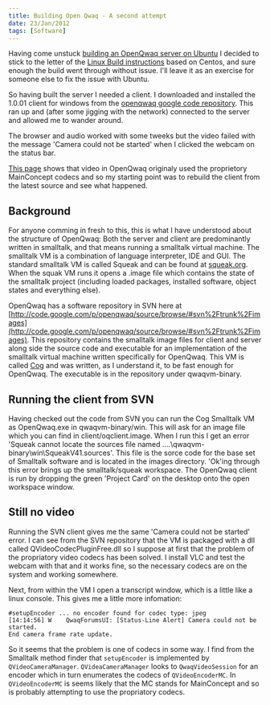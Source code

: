 ```yaml
--- 
title: Building Open Qwaq - A second attempt
date: 23/Jan/2012
tags: [Software]
---
```


Having come unstuck [building an OpenQwaq server on Ubuntu](/2011/11/building-open-qwaq.html) I decided to stick to the letter of the [Linux Build instructions](http://code.google.com/p/openqwaq/wiki/detailedLinuxInstructions) based on Centos, and sure enough the build went through without issue.  I'll leave it as an exercise for someone else to fix the issue with Ubuntu.  

So having built the server I needed a client.  I downloaded and installed the 1.0.01 client for windows from the [openqwaq google code repository](http://code.google.com/p/openqwaq/downloads/list). This ran up and (after some jigging with the network) connected to the server and allowed me to wander around.  

The browser and audio worked with some tweeks but the video failed with the message 'Camera could not be started' when I clicked the webcam on the status bar.

[This page](http://code.google.com/p/openqwaq/wiki/MainConceptCodec) shows that video in OpenQwaq originaly used the proprietory MainConcept codecs and so my starting point was to rebuild the client from the latest source and see what happened.  

Background
----------

For anyone comming in fresh to this, this is what I have understood about the structure of OpenQwaq:  Both the server and client are predominantly written in smalltalk, and that means running a smalltalk virtual machine.  The smalltalk VM is a combination of language interpreter, IDE and GUI.  The standard smalltalk VM is called Squeak and can be found at [squeak.org](http://squeak.org/).  When the squak VM runs it opens a .image file which contains the state of the smalltalk project (including loaded packages, installed software, object states and everything else).  

OpenQwaq has a software repository in SVN here at [http://code.google.com/p/openqwaq/source/browse/#svn%2Ftrunk%2Fimages](http://code.google.com/p/openqwaq/source/browse/#svn%2Ftrunk%2Fimages).  This repository contains the smalltalk image files for client and server along side the source code and executable for an implementation of the smalltalk virtual machine written specifically for OpenQwaq.  This VM is called [Cog](http://forum.world.st/Teleplace-Cog-VMs-are-now-available-td2261896.html#a2261896) and was written, as I understand it, to be fast enough for OpenQwaq.  The executable is in the repository under qwaqvm-binary.  

Running the client from SVN
----------------------------

Having checked out the code from SVN you can run the Cog Smalltalk VM as OpenQwaq.exe in qwaqvm-binary/win.  This will ask for an image file which you can find in client/oqclient.image.  When I run this I get an error 'Squeak cannot locate the sources file named ....\qwaqvm-binary\win\SqueakV41.sources'.  This file is the sorce code for the base set of Smalltalk software and is located in the images directory.  'Ok'ing through this error brings up the smalltalk/squeak workspace.  The OpenQwaq client is run by dropping the green 'Project Card' on the desktop onto the open workspace window.


Still no video
--------------

Running the SVN client gives me the same 'Camera could not be started' error.  I can see from the SVN repository that the VM is packaged with a dll called QVideoCodecPluginFree.dll so I suppose at first that the problem of the propriatory video codecs has been solved.  I install VLC and test the webcam with that and it works fine, so the necessary codecs are on the system and working somewhere.

Next, from within the VM I open a transcript window, which is a little like a linux console.  This gives me a little more infomation:

    #setupEncoder ... no encoder found for codec type: jpeg
    [14:14:56] W	QwaqForumsUI: [Status-Line Alert] Camera could not be started.
    End camera frame rate update.

So it seems that the problem is one of codecs in some way.  I find from the Smalltalk method finder that `setupEncoder` is implemented by `QVideoCameraManager`.  `QVideaCameraManager` looks to `QwaqVideoSession` for an encoder which in turn enumerates the codecs of `QVideoEncoderMC`. In `QVideoEncoderMC` is seems likely that the MC stands for MainConcept and so is probably attempting to use the propriatory codecs.



